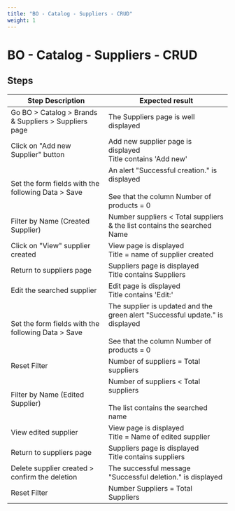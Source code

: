 ```yaml
---
title: "BO - Catalog - Suppliers - CRUD"
weight: 1
---
```


# BO - Catalog - Suppliers - CRUD
## Steps
| Step Description | Expected result |
| ----- | ----- |
| Go BO > Catalog > Brands & Suppliers > Suppliers page | The Suppliers page is well displayed |
| Click on "Add new Supplier" button | Add new supplier page is displayed <br>Title contains 'Add new' |
| Set the form fields with the following Data > Save | An alert "Successful creation." is displayed<br><br>See that the column Number of products = 0 |
| Filter by Name (Created Supplier) | Number suppliers < Total suppliers & the list contains the searched Name |
| Click on "View" supplier created | View page is displayed <br>Title = name of supplier created |
| Return to suppliers page | Suppliers page is displayed <br>Title contains Suppliers |
| Edit the searched supplier | Edit page is displayed <br>Title contains 'Edit:' |
| Set the form fields with the following Data > Save | The supplier is updated and the green alert "Successful update." is displayed<br><br>See that the column Number of products = 0 |
| Reset Filter | Number of suppliers = Total suppliers |
| Filter by Name (Edited Supplier) | Number of suppliers < Total suppliers<br><br>The list contains the searched name |
| View edited supplier | View page is displayed <br>Title = Name of edited supplier |
| Return to suppliers page | Suppliers page is displayed <br>Title contains suppliers |
| Delete supplier created > confirm the deletion | The successful message "Successful deletion." is displayed |
| Reset Filter | Number Suppliers = Total Suppliers |
